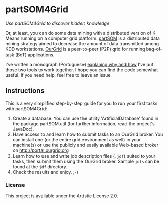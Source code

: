 # partSOM4Grid

*Use partSOM4Grid to discover hidden knowledge*

Or, at least, you can do some data mining with a distributed version of K-Means running on a computer grid platform. [partSOM](http://www.intechopen.com/books/self-organizing-maps/partsom-a-framework-for-distributed-data-clustering-using-som-and-k-means) is a distributed data mining strategy aimed to decrease the amount of data transmitted among KDD workstations. [OurGrid](http://www.ourgrid.org) is a peer-to-peer (P2P) grid for running bag-of-task (BoT) applications.

I've written a monograph (Portuguese) [explaning why and how](https://docs.google.com/viewer?a=v&pid=sites&srcid=ZmZtLmNvbS5icnx0Y2N8Z3g6Nzg5ZjUxZmNiYWFjNmQ1NA) I've put those two tools to work together. I hope you can find the code somewhat useful. If you need help, feel free to leave an issue.

## Instructions

This is a very simplified step-by-step guide for you to run your first tasks with partSOM4Grid:

1. Create a database. You can use the utility 'ArtificialDatabase' found in the package partSOM.util (for further information, read the project's JavaDoc).
2. Have access to and learn how to submit tasks to an OurGrid broker. You can install one (or the entire grid environment as well) in your machine(s) or use the publicly and easily available Web-based broker on http://portal.ourgrid.org 
3. Learn how to use and write job description files (`.jdf`) suited to your tasks, then submit them using the OurGrid broker. Sample `jdfs` can be found at the `jdf` directory.
4. Check the results and enjoy. ;-)

### License

This project is available under the Artistic License 2.0.

